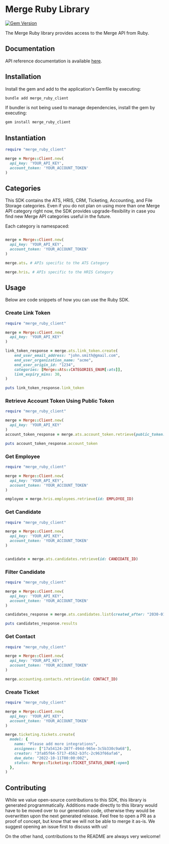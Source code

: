 # Merge Ruby Library

[![Gem Version](https://img.shields.io/badge/merge_ruby_client-v1.1.0-red?logo=ruby)](https://rubygems.org/gems/merge_ruby_client)


The Merge Ruby library provides access to the Merge API from Ruby.


## Documentation

API reference documentation is available [here](https://docs.merge.dev/).

## Installation

Install the gem and add to the application's Gemfile by executing:

```sh
bundle add merge_ruby_client
```

If bundler is not being used to manage dependencies, install the gem by executing:

```sh
gem install merge_ruby_client
```

## Instantiation

```ruby
require "merge_ruby_client"

merge = Merge::Client.new(
  api_key: 'YOUR_API_KEY',
  account_token: 'YOUR_ACCOUNT_TOKEN'
)
```

## Categories

This SDK contains the ATS, HRIS, CRM, Ticketing, Accounting, and File Storage categories. Even if you do not plan on using more than one Merge API category right now, the SDK provides upgrade-flexibility in case you find new Merge API categories useful in the future.

Each category is namespaced:

```ruby

merge = Merge::Client.new(
  api_key: 'YOUR_API_KEY',
  account_token: 'YOUR_ACCOUNT_TOKEN'
)

merge.ats. # APIs specific to the ATS Category

merge.hris. # APIs specific to the HRIS Category
```

## Usage

Below are code snippets of how you can use the Ruby SDK.

### Create Link Token

```ruby
require "merge_ruby_client"

merge = Merge::Client.new(
  api_key: 'YOUR_API_KEY'
)

link_token_response = merge.ats.link_token.create(
    end_user_email_address: "john.smith@gmail.com",
    end_user_organization_name: "acme",
    end_user_origin_id: "1234",
    categories: [Merge::Ats::CATEGORIES_ENUM[:ats]],
    link_expiry_mins: 30,
)

puts link_token_response.link_token
```

### Retrieve Account Token Using Public Token

```ruby
require "merge_ruby_client"

merge = Merge::Client.new(
  api_key: 'YOUR_API_KEY'
)
account_token_response = merge.ats.account_token.retrieve(public_token: PUBLIC_TOKEN)

puts account_token_response.account_token
```

### Get Employee

```ruby
require "merge_ruby_client"

merge = Merge::Client.new(
  api_key: 'YOUR_API_KEY',
  account_token: 'YOUR_ACCOUNT_TOKEN'
)

employee = merge.hris.employees.retrieve(id: EMPLOYEE_ID)
```

### Get Candidate

```ruby
require "merge_ruby_client"

merge = Merge::Client.new(
  api_key: 'YOUR_API_KEY',
  account_token: 'YOUR_ACCOUNT_TOKEN'
)


candidate = merge.ats.candidates.retrieve(id: CANDIDATE_ID)
```

### Filter Candidate

```ruby
require "merge_ruby_client"

merge = Merge::Client.new(
  api_key: 'YOUR_API_KEY',
  account_token: 'YOUR_ACCOUNT_TOKEN'
)

candidates_response = merge.ats.candidates.list(created_after: "2030-01-01")

puts candidates_response.results
```

### Get Contact

```ruby
require "merge_ruby_client"

merge = Merge::Client.new(
  api_key: 'YOUR_API_KEY',
  account_token: 'YOUR_ACCOUNT_TOKEN'
)

merge.accounting.contacts.retrieve(id: CONTACT_ID)
```

### Create Ticket

```ruby
require "merge_ruby_client"

merge = Merge::Client.new(
  api_key: 'YOUR_API_KEY',
  account_token: 'YOUR_ACCOUNT_TOKEN'
)

merge.ticketing.tickets.create(
  model: {
    name: "Please add more integrations",
    assignees: ["17a54124-287f-494d-965e-3c5b330c9a68"],
    creator: "3fa85f64-5717-4562-b3fc-2c963f66afa6",
    due_date: "2022-10-11T00:00:00Z",
    status: Merge::Ticketing::TICKET_STATUS_ENUM[:open]
  },
)
```

## Contributing

While we value open-source contributions to this SDK, this library is generated programmatically. Additions made directly
to this library would have to be moved over to our generation code, otherwise they would be overwritten upon the next
generated release. Feel free to open a PR as a proof of concept, but know that we will not be able to merge it as-is. 
We suggest opening an issue first to discuss with us!

On the other hand, contributions to the README are always very welcome!
